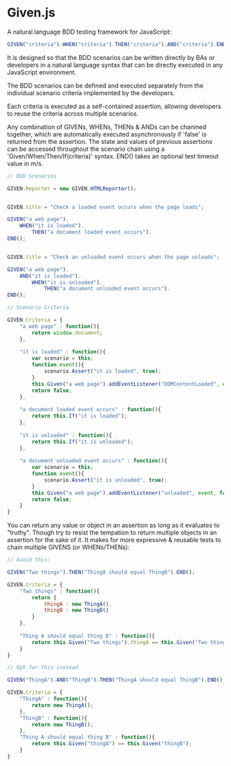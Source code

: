 Given.js
========

A natural language BDD testing framework for JavaScript:

```javascript
GIVEN("criteria").WHEN("criteria").THEN("criteria").AND("criteria").END(timeout);
```

It is designed so that the BDD scenarios can be written directly by BAs or developers in a natural language syntax that can be directly executed in any JavaScript environment.

The BDD scenarios can be defined and executed separately from the individual scenario criteria implemented by the developers.

Each criteria is executed as a self-contained assertion, allowing developers to reuse the criteria across multiple scenarios.

Any combination of GIVENs, WHENs, THENs & ANDs can be chanined together, which are automatically executed asynchronously if 'false' is returned from the assertion.
The state and values of previous assertions can be accessed throughout the scenario chain using a 'Given/When/Then/If(criteria)' syntax. END() takes an optional test timeout value in m/s.


```javascript
// BDD Scenarios

GIVEN.Reporter = new GIVEN.HTMLReporter();


GIVEN.title = "Check a loaded event occurs when the page loads";

GIVEN("a web page").
	WHEN("it is loaded").
		THEN("a document loaded event occurs").
END();


GIVEN.title = "Check an unloaded event occurs when the page unloads";

GIVEN("a web page").
	AND("it is loaded").
		WHEN("it is unloaded").
			THEN("a document unloaded event occurs").
END();

```


```javascript
// Scenario Criteria

GIVEN.Criteria = {
	"a web page" : function(){
		return window.document;
	},
	
	"it is loaded" : function(){
		var scenario = this;
		function event(){
			scenario.Assert("it is loaded", true);
		}
		this.Given("a web page").addEventListener("DOMContentLoaded", event, false);
		return false;
	},
	
	"a document loaded event occurs" : function(){
		return this.If("it is loaded");
	},
	
	"it is unloaded" : function(){
		return this.If("it is unloaded");
	},
	
	"a document unloaded event occurs" : function(){
		var scenario = this;
		function event(){
			scenario.Assert("it is unloaded", true);
		}
		this.Given("a web page").addEventListener("unloaded", event, false);
		return false;
	}
}

```

You can return any value or object in an assertion as long as it evaluates to "truthy". Though try to resist the tempation to return multiple objects in an assertion for the sake of it. It makes for more expressive & reusable tests to chain multiple GIVENS (or WHENs/THENs):

```javascript
// Avoid this:

GIVEN("Two things").THEN("ThingA should equal ThingB").END();

GIVEN.Criteria = {
	"Two things" : function(){
		return {
			thingA : new ThingA(),
			thingB : new ThingB()
		}
	},
	
	"Thing A should equal thing B" : function(){
		return this.Given("Two things").thingA == this.Given("Two things").thingB;
	}
}

// Opt for this instead

GIVEN("ThingA").AND("ThingB").THEN("ThingA should equal ThingB").END();

GIVEN.Criteria = {
	"ThingA" : function(){
		return new ThingA();
	},
	"ThingB" : function(){
		return new ThingB();
	},
	"Thing A should equal thing B" : function(){
		return this.Given("thingA") == this.Given("thingB");
	}
}
```
